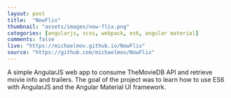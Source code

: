 ```yaml
---
layout: post
title:  "NowFlix"
thumbnail: "assets/images/now-flix.png"
categories: [angularjs, scss, webpack, es6, angular material]
comments: false
live: "https://michaelmov.github.io/NowFlix"
source: "https://github.com/michaelmov/NowFlix"
---
```


A simple AngularJS web app to consume TheMovieDB API and retrieve movie info and trailers. The goal of the project was to learn how to use ES6 with AngularJS and the Angular Material UI framework.